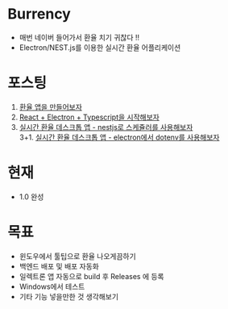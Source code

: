# Burrency
- 매번 네이버 들어가서 환율 치기 귀찮다 !!
- Electron/NEST.js를 이용한 실시간 환율 어플리케이션

# 포스팅
1. [환율 앱을 만들어보자](https://hbyun.tistory.com/242)
2. [React + Electron + Typescript을 시작해보자](https://hbyun.tistory.com/243)
3. [실시간 환율 데스크톱 앱 - nestjs로 스케쥴러를 사용해보자](https://hbyun.tistory.com/244)<br>
3+1. [실시간 환율 데스크톱 앱 - electron에서 dotenv를 사용해보자](https://hbyun.tistory.com/245)
# 현재
- 1.0 완성

# 목표
- 윈도우에서 툴팁으로 환율 나오게끔하기 
- 백엔드 배포 및 배포 자동화
- 일렉트론 앱 자동으로 build 후 Releases 에 등록
- Windows에서 테스트
- 기타 기능 넣을만한 것 생각해보기 
